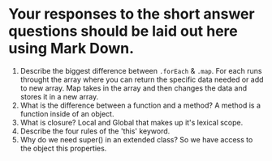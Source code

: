 # Your responses to the short answer questions should be laid out here using Mark Down.
1. Describe the biggest difference between `.forEach` & `.map`. For each runs throught the array where
    you can return the specific data needed or add to new array.  Map takes in the array and then changes
    the data and stores it in a new array.
2. What is the difference between a function and a method? A method is a function inside of an object.
3. What is closure? Local and Global that makes up it's lexical scope.
4. Describe the four rules of the 'this' keyword. 
5. Why do we need super() in an extended class? So we have access to the object this properties.

